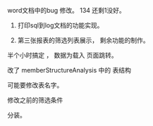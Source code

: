 word文档中的bug 修改。  134  还剩1没好。

1. 打印sql到log文档的功能实现。

2. 第三张报表的筛选列表展示，  剩余功能的制作。

半个小时搞定 ， 数据为载入 页面跳转。

改了 memberStructureAnalysis 中的 表结构

可能要修改表名字。



修改之前的筛选条件



分装。



